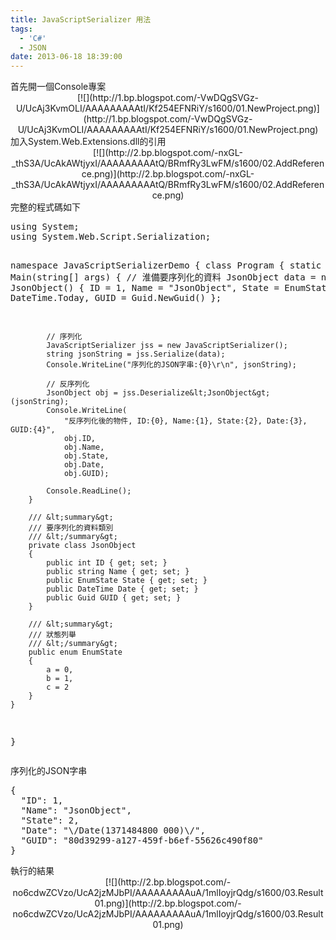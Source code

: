 ```yaml
---
title: JavaScriptSerializer 用法
tags:
  - 'C#'
  - JSON
date: 2013-06-18 18:39:00
---
```


<div>首先開一個Console專案</div><div class="separator" style="clear: both; text-align: center;">[![](http://1.bp.blogspot.com/-VwDQgSVGz-U/UcAj3KvmOLI/AAAAAAAAAtI/Kf254EFNRiY/s1600/01.NewProject.png)](http://1.bp.blogspot.com/-VwDQgSVGz-U/UcAj3KvmOLI/AAAAAAAAAtI/Kf254EFNRiY/s1600/01.NewProject.png)</div><div>加入System.Web.Extensions.dll的引用</div><div class="separator" style="clear: both; text-align: center;">[![](http://2.bp.blogspot.com/-nxGL-_thS3A/UcAkAWtjyxI/AAAAAAAAAtQ/BRmfRy3LwFM/s1600/02.AddReference.png)](http://2.bp.blogspot.com/-nxGL-_thS3A/UcAkAWtjyxI/AAAAAAAAAtQ/BRmfRy3LwFM/s1600/02.AddReference.png)</div><div>完整的程式碼如下</div><div><pre class="brush:csharp">using System;
using System.Web.Script.Serialization;

namespace JavaScriptSerializerDemo
{
    class Program
    {
        static void Main(string[] args)
        {
            // 淮備要序列化的資料
            JsonObject data = new JsonObject()
            {
                ID = 1,
                Name = "JsonObject",
                State = EnumState.c,
                Date = DateTime.Today,
                GUID = Guid.NewGuid()
            };

            // 序列化
            JavaScriptSerializer jss = new JavaScriptSerializer();
            string jsonString = jss.Serialize(data);
            Console.WriteLine("序列化的JSON字串:{0}\r\n", jsonString);

            // 反序列化
            JsonObject obj = jss.Deserialize&lt;JsonObject&gt;(jsonString);
            Console.WriteLine(
                "反序列化後的物件, ID:{0}, Name:{1}, State:{2}, Date:{3}, GUID:{4}",
                obj.ID,
                obj.Name,
                obj.State,
                obj.Date,
                obj.GUID);

            Console.ReadLine();
        }

        /// &lt;summary&gt;
        /// 要序列化的資料類別
        /// &lt;/summary&gt;
        private class JsonObject
        {
            public int ID { get; set; }
            public string Name { get; set; }
            public EnumState State { get; set; }
            public DateTime Date { get; set; }
            public Guid GUID { get; set; }
        }

        /// &lt;summary&gt;
        /// 狀態列舉
        /// &lt;/summary&gt;
        public enum EnumState
        {
            a = 0,
            b = 1,
            c = 2
        }
    }
}
</pre></div><div>序列化的JSON字串 
<pre class="brush:csharp">{
  "ID": 1,
  "Name": "JsonObject",
  "State": 2,
  "Date": "\/Date(1371484800 000)\/",
  "GUID": "80d39299-a127-459f-b6ef-55626c490f80"
}</pre></div>
<div>執行的結果
<div class="separator" style="clear: both; text-align: center;">[![](http://2.bp.blogspot.com/-no6cdwZCVzo/UcA2jzMJbPI/AAAAAAAAAuA/1mlIoyjrQdg/s1600/03.Result01.png)](http://2.bp.blogspot.com/-no6cdwZCVzo/UcA2jzMJbPI/AAAAAAAAAuA/1mlIoyjrQdg/s1600/03.Result01.png)</div>
<div class="separator" style="clear: both; text-align: center;"></div></div>